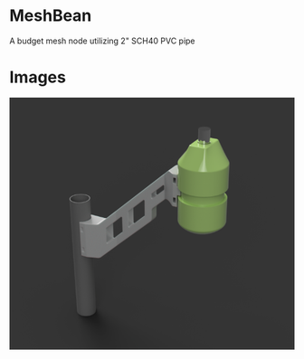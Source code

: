 # MeshBean
A budget mesh node utilizing 2" SCH40 PVC pipe

# Images
![images/table_01.png](https://github.com/Burritobun/MeshBean/blob/f63ce4e9812282aa3a93989ae607350918c24f5a/Images/Peapod1.PNG)
